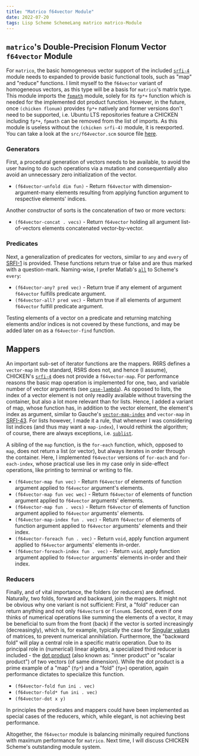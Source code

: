 ```yaml
---
title: "Matrico f64vector Module"
date: 2022-07-20
tags: Lisp Scheme SchemeLang matrico matrico-Module
---
```


## `matrico`'s Double-Precision Flonum Vector `f64vector` Module

For `matrico`, the basic homogeneous vector support of the included [`srfi-4`](https://gramian.github.io/numerical-schemer.xyz/2022/07/13/chicken-srfi4.html) module needs to expanded to provide basic functional tools,
such as "map" and "reduce" functions.
I limit myself to the `f64vector` variant of homogeneous vectors, as this type will be a basis for `matrico`'s matrix type.
This module imports the [`fpmath`](https://gramian.github.io/numerical-schemer.xyz/2022/07/08/matrico-fpmath.html) module,
solely for its `fp*+` function which is needed for the implemented dot product function.
However, in the future, once `(chicken flonum)` provides `fp*+` natively and former versions don't need to be supported,
i.e. Ubuntu LTS repositories feature a CHICKEN including `fp*+`, `fpmath` can be removed from the list of imports.
As this module is useless without the `(chicken srfi-4)` module, it is reexported.
You can take a look at the `src/f64vector.scm` source file [here](https://github.com/gramian/matrico/blob/main/src/f64vector.scm).

### Generators
First, a procedural generation of vectors needs to be available,
to avoid the user having to do such operations via a mutation and consequentially
also avoid an unnecessary zero initialization of the vector.

* `(f64vector-unfold dim fun)` - Return `f64vector` with dimension-argument-many elements resulting from applying function argument to respective elements' indices.

Another constructor of sorts is the concatenation of two or more vectors:

* `(f64vector-concat . vecs)` - Return `f64vector` holding all argument list-of-vectors elements concatenated vector-by-vector.

### Predicates
Next, a generalization of predicates for vectors, similar to `any` and `every` of [SRFI-1](https://srfi.schemers.org/srfi-1/srfi-1.html) is provided.
These functions return true or false and are thus marked with a question-mark.
Naming-wise, I prefer Matlab's [`all`](https://www.mathworks.com/help/matlab/ref/all.html) to Scheme's `every`:

* `(f64vector-any? pred vec)` - Return true if any element of argument `f64vector` fulfills predicate argument.
* `(f64vector-all? pred vec)` - Return true if all elements of argument `f64vector` fulfill predicate argument.

Testing elements of a vector on a predicate and returning matching elements and/or indices is not covered by these functions,
and may be added later on as a `f64vector-find` function.

## Mappers
An important sub-set of iterator functions are the mappers.
R6RS defines a `vector-map` in the standard, R5RS does not,
and hence (I assume), CHICKEN's [`srfi-4`](http://wiki.call-cc.org/man/5/Module%20srfi-4) does not provide a `f64vector-map`.
For performance reasons the basic map operation is implemented for one, two, and variable number of vector arguments (see [`case-lambda`](http://wiki.call-cc.org/man/5/Module%20(chicken%20base)#case-lambda)).
As opposed to lists, the index of a vector element is not only readily available without traversing the container,
but also a lot more relevant than for lists.
Hence, I added a variant of map, whose function has, in addition to the vector element, the element's index as argument,
similar to Gauche's [`vector-map-index`](https://practical-scheme.net/gauche/man/gauche-refe/Vector-family.html#index-vector_002dmap_002dwith_002dindex)
and `vector-map` in [SRFI-43](https://srfi.schemers.org/srfi-43/srfi-43.html).
For lists however, I made it a rule, that whenever I was considering list indices (and thus may want a `map-index`),
I would rethink the algorithm; of course, there are always exceptions, i.e. [`sublist`](https://gramian.github.io/numerical-schemer.xyz/2022/06/12/matrico-utils.html).

A sibling of the `map` function, is the `for-each` function, which, opposed to `map`, does not return a list (or vector),
but always iterates in order through the container.
Here, I implemented `f64vector` versions of `for-each` and `for-each-index`,
whose practical use lies in my case only in side-effect operations, like printing to terminal or writing to file.

* `(f64vector-map fun vec)` - Return `f64vector` of elements of function argument applied to `f64vector` argument's elements.
* `(f64vector-map fun vec wec)` - Return `f64vector` of elements of function argument applied to `f64vector` arguments' elements.
* `(f64vector-map fun . vecs)` - Return `f64vector` of elements of function argument applied to `f64vector` arguments' elements.
* `(f64vector-map-index fun . vec)` - Return `f64vector` of elements of function argument applied to `f64vector` arguments' elements and their index.
* `(f64vector-foreach fun . vec)` - Return `void`, apply function argument applied to `f64vector` arguments' elements in-order.
* `(f64vector-foreach-index fun . vec)` - Return `void`, apply function argument applied to `f64vector` arguments' elements in-order and their index.

### Reducers
Finally, and of vital importance, the folders (or reducers) are defined.
Naturally, two folds, forward and backward, join the mappers.
It might not be obvious why one variant is not sufficient:
First, a "fold" reducer can return anything and not only `f64vector`s or `flonum`s.
Second, even if one thinks of numerical operations like summing the elements of a vector,
it may be beneficial to sum from the front (back) if the vector is sorted increasingly (decreasingly),
which is, for example, typically the case for [Singular values](https://en.wikipedia.org/wiki/Singular_value_decomposition) of matrices, to prevent numerical annihilation.
Furthermore, the "backward fold" will play a central role in a specific matrix operation.
Due to its principal role in (numerical) linear algebra,
a specialized third reducer is included - the [dot product](https://en.wikipedia.org/wiki/Dot_product) (also known as: "inner product" or "scalar product") of two vectors (of same dimension).
While the dot product is a prime example of a "map" (`fp*`) and a "fold" (`fp+`) operation,
again performance dictates to specialize this function.

* `(f64vector-fold fun ini . vec)` 
* `(f64vector-fold* fun ini . vec)` 
* `(f64vector-dot x y)`

In principles the predicates and mappers could have been implemented as special cases of the reducers,
which, while elegant, is not achieving best performance.

Altogether, the `f64vector` module is balancing minimally required functions
with maximum performance for `matrico`.
Next time, I will discuss CHICKEN Scheme's outstanding module system.

